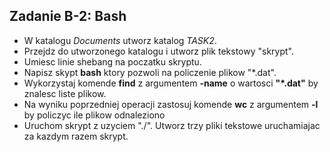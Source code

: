 ## Zadanie B-2: Bash
* W katalogu *Documents* utworz katalog *TASK2*.
* Przejdz do utworzonego katalogu i utworz plik tekstowy "skrypt".
* Umiesc linie shebang na poczatku skryptu.
* Napisz skypt **bash** ktory pozwoli na policzenie plikow "\*.dat".
* Wykorzystaj komende **find** z argumentem **-name** o wartosci **"\*.dat"** by znalesc liste plikow.
* Na wyniku poprzedniej operacji zastosuj komende **wc** z argumentem **-l** by policzyc ile plikow odnaleziono
* Uruchom skrypt z uzyciem "./". Utworz trzy pliki tekstowe uruchamiajac za kazdym razem skrypt.

